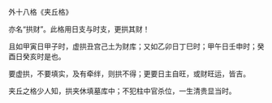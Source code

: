 外十八格《夹丘格》

亦名“拱财”。此格用日支与时支，更拱其财！

且如甲寅日甲子时，虚拱丑宫己土为财库；又如乙卯日丁巳时；甲午日壬申时；癸酉日癸亥时是也。

要虚拱，不要填实，及有牵绊，则拱不得；更要日主自旺，或财旺运，皆吉。

夹丘之格少人知，拱夹休填墓库中；不犯柱中官杀位，一生清贵显当时。

